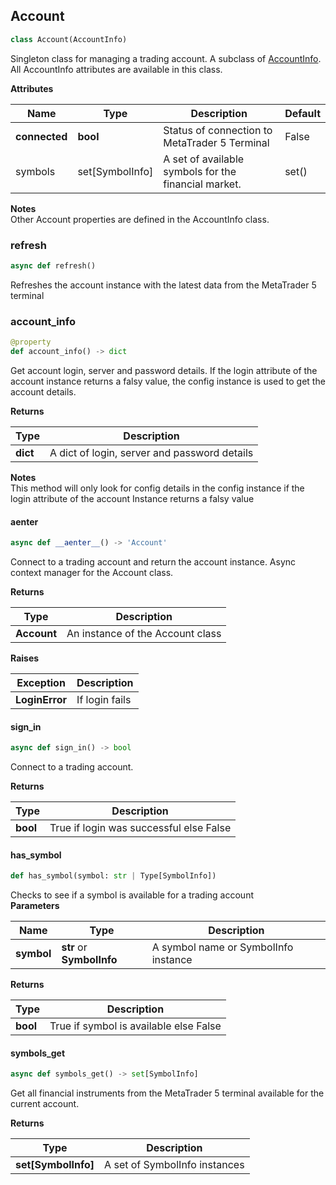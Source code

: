 ## <a id="account"></a> Account

```python
class Account(AccountInfo)
```
Singleton class for managing a trading account. A subclass of [AccountInfo](#accountinfo). All AccountInfo attributes are available in this class.

**Attributes**

|Name|Type|Description|Default|
|---|---|---|---|
|**connected**|**bool**|Status of connection to MetaTrader 5 Terminal|False|
|symbols|set[SymbolInfo]|A set of available symbols for the financial market.|set()|

**Notes**\
Other Account properties are defined in the AccountInfo class.

### refresh
```python
async def refresh()
```
Refreshes the account instance with the latest data from the MetaTrader 5 terminal

### account_info
```python
@property
def account_info() -> dict
```
Get account login, server and password details. If the login attribute of the account instance returns
a falsy value, the config instance is used to get the account details.

**Returns**

|Type|Description|
|---|---|
|**dict**|A dict of login, server and password details|

**Notes**\
This method will only look for config details in the config instance if the login attribute of the account Instance returns a falsy value

#### __aenter__
```python
async def __aenter__() -> 'Account'
```
Connect to a trading account and return the account instance.
Async context manager for the Account class.

**Returns**

|Type|Description|  
|---|---|
|**Account**|An instance of the Account class|

**Raises**

|Exception|Description|
|---|---|
|**LoginError**|If login fails|

#### sign_in
```python
async def sign_in() -> bool
```
Connect to a trading account.

**Returns**

|Type|Description|
|---|---|
|**bool**|True if login was successful else False|

#### has_symbol

```python
def has_symbol(symbol: str | Type[SymbolInfo])
```
Checks to see if a symbol is available for a trading account\
**Parameters**

|Name|Type|Description|
|---|---|---|
|**symbol**|**str** or **SymbolInfo**|A symbol name or SymbolInfo instance|

**Returns**

|Type|Description|
|---|---|
|**bool**|True if symbol is available else False|

#### symbols_get
```python
async def symbols_get() -> set[SymbolInfo]
```
Get all financial instruments from the MetaTrader 5 terminal available for the current account.

**Returns**

|Type|Description|
|---|---|
|**set[SymbolInfo]**|A set of SymbolInfo instances|

